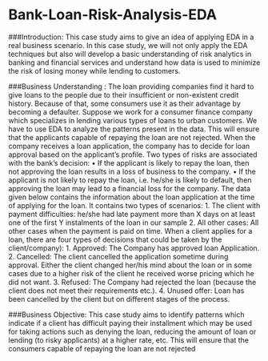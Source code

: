# Bank-Loan-Risk-Analysis-EDA
###Introduction:
This case study aims to give an idea of applying EDA in a real business scenario. In this case study, we will not only apply the EDA techniques but also will develop a basic understanding of risk analytics in banking and financial services and understand how data is used to minimize the risk of losing money while lending to customers.

###Business Understanding :
The loan providing companies find it hard to give loans to the people due to their insufficient or non-existent credit history. Because of that, some consumers use it as their advantage by becoming a defaulter. Suppose we work for a consumer finance company which specializes in lending various types of loans to urban customers. We have to use EDA to analyze the patterns present in the data. This will ensure that the applicants capable of repaying the loan are not rejected.
When the company receives a loan application, the company has to decide for loan approval based on the applicant’s profile. Two types of risks are associated with the bank’s decision:
	• If the applicant is likely to repay the loan, then not approving the loan results in a loss of business to the company.
	• If the applicant is not likely to repay the loan, i.e. he/she is likely to default, then approving the loan may lead to a financial loss for the company.
The data given below contains the information about the loan application at the time of applying for the loan. It contains two types of scenarios:
	1. The client with payment difficulties: he/she had late payment more than X days on at least one of the first Y instalments of the loan in our sample
	2. All other cases: All other cases when the payment is paid on time.
When a client applies for a loan, there are four types of decisions that could be taken by the client/company):
	1. Approved: The Company has approved loan Application.
	2. Cancelled: The client cancelled the application sometime during approval. Either the client changed her/his mind about the loan or in some cases due to a higher risk of the client he received worse pricing which he did not want.
	3. Refused: The Company had rejected the loan (because the client does not meet their requirements etc.).
	4. Unused offer: Loan has been cancelled by the client but on different stages of the process.
 
###Business Objective:
This case study aims to identify patterns which indicate if a client has difficult paying their installment which may be used for taking actions such as denying the loan, reducing the amount of loan or lending (to risky applicants) at a higher rate, etc. This will ensure that the consumers capable of repaying the loan are not rejected

